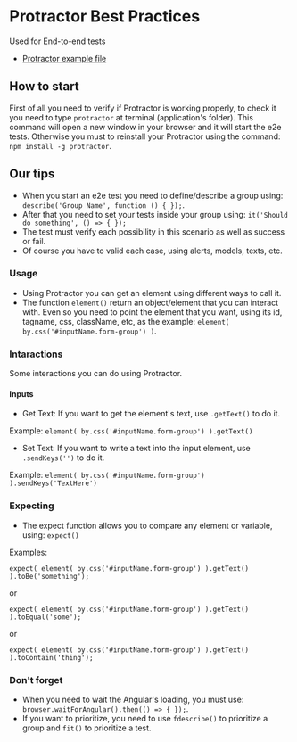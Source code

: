 # Protractor Best Practices
Used for End-to-end tests

* [Protractor example file](example.ts)


## How to start
First of all you need to verify if Protractor is working properly, to check it you need to type ```protractor``` at terminal (application's folder). This command will open a new window in your browser and it will start the e2e tests. Otherwise you must to reinstall your Protractor using the command: `npm install -g protractor`.


## Our tips
* When you start an e2e test you need to define/describe a group using: ``` describe('Group Name', function () { }); ```.
* After that you need to set your tests inside your group using: ``` it('Should do something', () => { }); ```
* The test must verify each possibility in this scenario as well as success or fail.
* Of course you have to valid each case, using alerts, models, texts, etc.


### Usage
* Using Protractor you can get an element using different ways to call it.
* The function ```element()``` return an object/element that you can interact with. Even so you need to point the element that you want, using its id, tagname, css, className, etc, as the example:
```element( by.css('#inputName.form-group') )```.


### Intaractions
Some interactions you can do using Protractor.

#### Inputs
* Get Text: If you want to get the element's text, use `.getText()` to do it.

Example:
```element( by.css('#inputName.form-group') ).getText()```


* Set Text: If you want to write a text into the input element, use `.sendKeys('')` to do it.

Example:
```element( by.css('#inputName.form-group') ).sendKeys('TextHere')```


### Expecting
* The expect function allows you to compare any element or variable, using: `expect()`

Examples:
```
expect( element( by.css('#inputName.form-group') ).getText() ).toBe('something');
```
or
```
expect( element( by.css('#inputName.form-group') ).getText() ).toEqual('some');
```
or
```
expect( element( by.css('#inputName.form-group') ).getText() ).toContain('thing');
```

### Don't forget
* When you need to wait the Angular's loading, you must use: ``` browser.waitForAngular().then(() => { }); ```.
* If you want to prioritize, you need to use `fdescribe()` to prioritize a group and `fit()` to prioritize a test.
